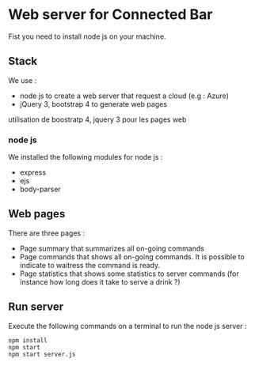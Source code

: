  # Web server for Connected Bar
 
 Fist you need to install node js on your machine.
 
 ## Stack
 
 We use : 
 
 - node js to create a web server that request a cloud (e.g : Azure)
 - jQuery 3, bootstrap 4 to generate web pages
 
 utilisation de boostratp 4, jquery 3 pour les pages web
 
 
 ### node js
 
 We installed the following modules for node js : 
 
 - express
 - ejs
 - body-parser
 
 
 ## Web pages
 
 There are three pages : 
 
 - Page summary that summarizes all on-going commands
 - Page commands that shows all on-going commands. It is possible to indicate to waitress the command is ready.
 - Page statistics that shows some statistics to server commands (for instance how long does it take to serve a drink ?)
 
 ## Run server
 
 Execute the following commands on a terminal to run the node js server : 
 
    npm install 
    npm start 
    npm start server.js
